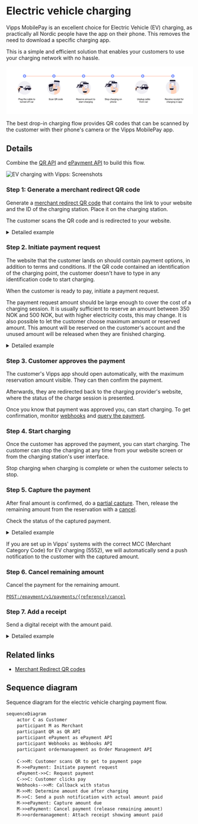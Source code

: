 <!-- START_METADATA
---
title: Electric vehicle charging flow
sidebar_label: Electric vehicle charging
sidebar_position: 80
hide_table_of_contents: false
pagination_next: null
pagination_prev: null
---

import AUTHORIZEPAYMENT from '../_common/_customer_authorizes_epayment.md'
END_METADATA -->

# Electric vehicle charging

Vipps MobilePay is an excellent choice for Electric Vehicle (EV) charging, as practically all Nordic people have
the app on their phone. This removes the need to download a specific charging app.

This is a simple and efficient
solution that enables your customers to use your charging network with no hassle.

![EV charging](images/ev-charging-process-icons.png)

The best drop-in charging flow provides QR codes that can be scanned by
the customer with their phone's camera or the Vipps MobilePay app.

## Details

Combine the [QR API](https://developer.vippsmobilepay.com/docs/APIs/qr-api)
and
[ePayment API](https://developer.vippsmobilepay.com/docs/APIs/epayment-api)
to build this flow.

![EV charging with Vipps: Screenshots](images/ev-charging-process-screenshots.png)

### Step 1: Generate a merchant redirect QR code

Generate a
[merchant redirect QR code](https://developer.vippsmobilepay.com/docs/APIs/qr-api/vipps-qr-api#merchant-redirect-qr-codes)
that contains the link to your website and the ID of the charging station.
Place it on the charging station.

The customer scans the QR code and is redirected to your website.

<details>
<summary>Detailed example</summary>
<div>

The QR code contains a `Id` that connects it to the taxi where it is located.

Here is an example HTTP POST:

[`POST:/qr/v1/merchant-redirect`](https://developer.vippsmobilepay.com/api/qr/#operation/CreateMerchantRedirectQr)

```json
{
  "id": "charging_unit_122_qr",
  "redirectUrl": "https://example.com/myChargingSite"
}
```

</div>
</details>

### Step 2. Initiate payment request

The website that the customer lands on should contain payment options, in addition to terms and conditions.
If the QR code contained an identification of the charging point, the customer doesn't have to type in any identification code to start charging.

When the customer is ready to pay, initiate a payment request.

The payment request amount should be large enough to cover the cost of a charging session. It is usually sufficient to reserve an amount between 350 NOK and 500 NOK, but with higher electricity costs, this may change.
It is also possible to let the customer choose maximum amount or reserved amount.
This amount will be reserved on the customer's account and the unused amount will be released when they are finished charging.

<details>
<summary>Detailed example</summary>
<div>

Since the customer has scanned from their phone, you don't need their phone number.
This payment command can do an app-switch and open their Vipps app with the payment request.
Specify `"userFlow": "WEB_REDIRECT"` to redirect the user to the Vipps app.

Specify `"customerInteraction": "CUSTOMER_PRESENT"`.

Here is an example HTTP POST:

[`POST:/epayment/v1/payments`](https://developer.vippsmobilepay.com/api/epayment#tag/CreatePayments/operation/createPayment)

```json
{
  "amount": {
    "value": 35000,
    "currency": "NOK"
  },
  "paymentMethod": {
    "type": "WALLET"
  },
  "customerInteraction": "CUSTOMER_PRESENT",
  "reference": 2486791679658155992,
  "userFlow": "WEB_REDIRECT",
  "returnUrl": "http://example.com/redirect?reference=2486791679658155992",
  "paymentDescription": "Charging session at station 21678 on October 9, 2029, 13:12."
}
```

</div>
</details>

### Step 3. Customer approves the payment

The customer's Vipps app should open automatically, with the maximum reservation amount visible.
They can then confirm the payment.

Afterwards, they are redirected back to the charging provider's website, where the status of the charge session is presented.

Once you know that payment was approved you, can start charging.
To get confirmation, monitor
[webhooks](https://developer.vippsmobilepay.com/docs/APIs/webhooks-api) and
[query the payment](https://developer.vippsmobilepay.com/api/epayment#tag/QueryPayments/operation/getPayment).

### Step 4. Start charging

Once the customer has approved the payment, you can start charging.
The customer can stop the charging at any time from your website screen or from the charging station's user interface.

Stop charging when charging is complete or when the customer selects to stop.

### Step 5. Capture the payment

After final amount is confirmed, do a
[partial capture](https://developer.vippsmobilepay.com/docs/APIs/epayment-api/operations/capture#partial-capture).
Then, release the remaining amount from the reservation with a
[cancel](https://developer.vippsmobilepay.com/docs/APIs/epayment-api/operations/cancel#cancel-after-a-partial-capture).

Check the status of the captured payment.

<details>
<summary>Detailed example</summary>
<div>

First, the capture:

[`POST:/epayment/v1/payments/{reference}/capture`](https://developer.vippsmobilepay.com/api/epayment/#tag/AdjustPayments/operation/capturePayment)

With body:

```json
{
  "modificationAmount": {
    "value": 21614,
    "currency": "NOK"
  }
}
```

</div>
</details>

If you are set up in Vipps' systems with the correct MCC (Merchant Category Code) for EV charging (5552), we will automatically send a push notification to the customer with the captured amount.

### Step 6. Cancel remaining amount

Cancel the payment for the remaining amount.

[`POST:/epayment/v1/payments/{reference}/cancel`](https://developer.vippsmobilepay.com/api/epayment/#tag/AdjustPayments/operation/capturePayment)

### Step 7. Add a receipt

Send a digital receipt with the amount paid.

<details>
<summary>Detailed example</summary>
<div>

Here is an example HTTP POST:

[`POST:/order-management/v2/{paymentType}/receipts/{orderId}`](https://developer.vippsmobilepay.com/api/order-management/#operation/postReceiptV2)

For `paymentType`, use `eCom` for eCom or ePayment payments.
For `orderId`, use the `chargeId` of the charge.

Body:

```json
{
  "orderLines": [
    {
        "name": "charging",
        "id": "21678",
        "totalAmount": 21614,
        "totalAmountExcludingTax": 16210,
        "totalTaxAmount": 5404,
        "taxPercentage": 25,
        "productUrl": "https://www.example.com/evcharging",
      },
    },
  ],
  "bottomLine": {
    "currency": "NOK",
    "posId": "21678"
  }
}
```

</div>
</details>

## Related links

* [Merchant Redirect QR codes](https://developer.vippsmobilepay.com/docs/APIs/qr-api/vipps-qr-api#merchant-redirect-qr-codes)

## Sequence diagram

Sequence diagram for the electric vehicle charging payment flow.

``` mermaid
sequenceDiagram
    actor C as Customer
    participant M as Merchant
    participant QR as QR API
    participant ePayment as ePayment API
    participant Webhooks as Webhooks API
    participant ordermanagement as Order Management API

    C->>M: Customer scans QR to get to payment page
    M->>ePayment: Initiate payment request
    ePayment->>C: Request payment
    C->>C: Customer clicks pay
    Webhooks-->>M: Callback with status
    M->>M: Determine amount due after charging
    M->>C: Send a push notification with actual amount paid
    M->>ePayment: Capture amount due
    M->>ePayment: Cancel payment (release remaining amount)
    M->>ordermanagement: Attach receipt showing amount paid
```
